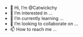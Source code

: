 - 👋 Hi, I’m @Catwickchy
- 👀 I’m interested in ...
- 🌱 I’m currently learning ...
- 💞️ I’m looking to collaborate on ...
- 📫 How to reach me ...

<!---
Catwickchy/Catwickchy is a ✨ special ✨ repository because its `README.md` (this file) appears on your GitHub profile.
You can click the Preview link to take a look at your changes.
--->
